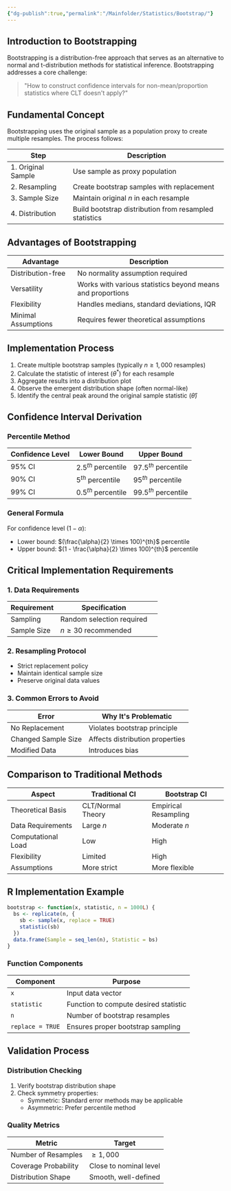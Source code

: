 ```yaml
---
{"dg-publish":true,"permalink":"/Mainfolder/Statistics/Bootstrap/"}
---
```


## Introduction to Bootstrapping

Bootstrapping is a distribution-free approach that serves as an alternative to normal and t-distribution methods for statistical inference. Bootstrapping addresses a core challenge:

> "How to construct confidence intervals for non-mean/proportion statistics where CLT doesn't apply?"

## Fundamental Concept

Bootstrapping uses the original sample as a population proxy to create multiple resamples. The process follows:

| Step               | Description                                            |
| ------------------ | ------------------------------------------------------ |
| 1. Original Sample | Use sample as proxy population                         |
| 2. Resampling      | Create bootstrap samples with replacement              |
| 3. Sample Size     | Maintain original $n$ in each resample                 |
| 4. Distribution    | Build bootstrap distribution from resampled statistics |

## Advantages of Bootstrapping

| Advantage | Description |
|-----------|-------------|
| Distribution-free | No normality assumption required |
| Versatility | Works with various statistics beyond means and proportions |
| Flexibility | Handles medians, standard deviations, IQR |
| Minimal Assumptions | Requires fewer theoretical assumptions |

## Implementation Process

1. Create multiple bootstrap samples (typically $n \geq 1,000$ resamples)
2. Calculate the statistic of interest ($\theta^*$) for each resample
3. Aggregate results into a distribution plot
4. Observe the emergent distribution shape (often normal-like)
5. Identify the central peak around the original sample statistic ($\hat{\theta}$)

## Confidence Interval Derivation

### Percentile Method

| Confidence Level | Lower Bound | Upper Bound |
|-----------------|-------------|-------------|
| 95% CI | $2.5^{th}$ percentile | $97.5^{th}$ percentile |
| 90% CI | $5^{th}$ percentile | $95^{th}$ percentile |
| 99% CI | $0.5^{th}$ percentile | $99.5^{th}$ percentile |

### General Formula
For confidence level $(1-\alpha)$:
- Lower bound: $(\frac{\alpha}{2} \times 100)^{th}$ percentile
- Upper bound: $(1 - \frac{\alpha}{2} \times 100)^{th}$ percentile

## Critical Implementation Requirements

### 1. Data Requirements
| Requirement | Specification             |     |
| ----------- | ------------------------- | --- |
| Sampling    | Random selection required |     |
| Sample Size | $n \geq 30$ recommended   |     |

### 2. Resampling Protocol
- Strict replacement policy
- Maintain identical sample size
- Preserve original data values

### 3. Common Errors to Avoid
| Error | Why It's Problematic |
|-------|---------------------|
| No Replacement | Violates bootstrap principle |
| Changed Sample Size | Affects distribution properties |
| Modified Data | Introduces bias |

## Comparison to Traditional Methods

| Aspect | Traditional CI | Bootstrap CI |
|--------|---------------|--------------|
| Theoretical Basis | CLT/Normal Theory | Empirical Resampling |
| Data Requirements | Large $n$ | Moderate $n$ |
| Computational Load | Low | High |
| Flexibility | Limited | High |
| Assumptions | More strict | More flexible |

## R Implementation Example

```R
bootstrap <- function(x, statistic, n = 1000L) {
  bs <- replicate(n, {
    sb <- sample(x, replace = TRUE)
    statistic(sb)
  })
  data.frame(Sample = seq_len(n), Statistic = bs)
}
```

### Function Components
| Component | Purpose |
|-----------|----------|
| `x` | Input data vector |
| `statistic` | Function to compute desired statistic |
| `n` | Number of bootstrap resamples |
| `replace = TRUE` | Ensures proper bootstrap sampling |

## Validation Process

### Distribution Checking
1. Verify bootstrap distribution shape
2. Check symmetry properties:
   - Symmetric: Standard error methods may be applicable
   - Asymmetric: Prefer percentile method

### Quality Metrics
| Metric               | Target                 |
| -------------------- | ---------------------- |
| Number of Resamples  | $\geq 1,000$           |
| Coverage Probability | Close to nominal level |
| Distribution Shape   | Smooth, well-defined   |
